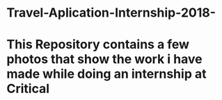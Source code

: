 # Travel-Aplication-Internship-2018-
# This Repository contains a few photos that show the work i have made while doing an internship at Critical
